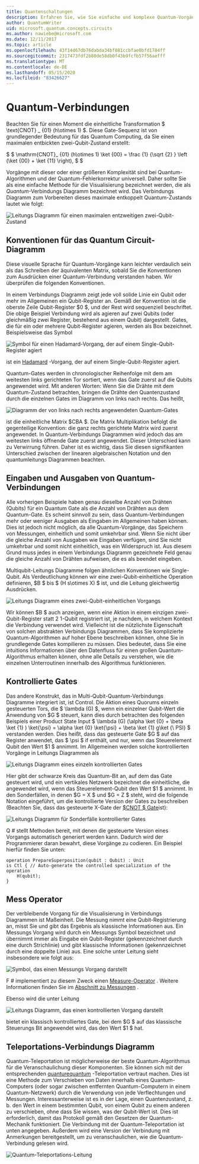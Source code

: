 ```yaml
---
title: Quantenschaltungen
description: Erfahren Sie, wie Sie einfache und komplexe Quantum-Vorgänge mit Quantum-Circuit-Diagrammen visuell darstellen.
author: QuantumWriter
uid: microsoft.quantum.concepts.circuits
ms.author: nawiebe@microsoft.com
ms.date: 12/11/2017
ms.topic: article
ms.openlocfilehash: 43f14d67db76dabda34bf881ccbfae0bfd1784ff
ms.sourcegitcommit: 2317473fdf2b80de58db0f43b9fcfb57f56aefff
ms.translationtype: MT
ms.contentlocale: de-DE
ms.lasthandoff: 05/15/2020
ms.locfileid: "83426627"
---
```

# <a name="quantum-circuits"></a>Quantum-Verbindungen
Beachten Sie für einen Moment die einheitliche Transformation $ \text{CNOT} _ {01} (h\otimes 1) $.
Diese Gate-Sequenz ist von grundlegender Bedeutung für das Quantum Computing, da Sie einen maximalen entbickten zwei-Qubit-Zustand erstellt:

$ $ \mathrm{CNOT}_ {01} (h\otimes 1) \ket {00} = \frac {1} {\sqrt {2} } \left (\ket {00} + \ket {11} \right), $ $

Vorgänge mit dieser oder einer größeren Komplexität sind bei Quantum-Algorithmen und der Quantum-Fehlerkorrektur universell. Daher sollte Sie als eine einfache Methode für die Visualisierung bezeichnet werden, die als *Quantum*-Verbindungs Diagramm bezeichnet wird.
Das Verbindungs Diagramm zum Vorbereiten dieses maximale entkoppelt Quantum-Zustands lautet wie folgt:

<!--- ![](.\media\1.svg) --->
<!-- Can't find a way to easily center this... probably an extension needed:  -->
![Leitungs Diagramm für einen maximalen entzweitigen zwei-Qubit-Zustand](~/media/1.svg)

## <a name="quantum-circuit-diagram-conventions"></a>Konventionen für das Quantum Circuit-Diagramm
Diese visuelle Sprache für Quantum-Vorgänge kann leichter verdaulich sein als das Schreiben der äquivalenten Matrix, sobald Sie die Konventionen zum Ausdrücken einer Quantum-Verbindung verstanden haben.
Wir überprüfen die folgenden Konventionen.

In einem Verbindungs Diagramm zeigt jede voll solide Linie ein Qubit oder mehr im Allgemeinen ein Qubit-Register an.
Gemäß der Konvention ist die oberste Zeile Qubit-Register $0 $, und der Rest wird sequenziell beschriftet. Die obige Beispiel Verbindung wird als agieren auf zwei Qubits (oder gleichmäßig zwei Register, bestehend aus einem Qubit) dargestellt.
Gates, die für ein oder mehrere Qubit-Register agieren, werden als Box bezeichnet.
Beispielsweise das Symbol

<!--- ![](.\media\2.svg) --->
<!-- Can't find a way to easily center this... probably an extension needed:  -->
![Symbol für einen Hadamard-Vorgang, der auf einem Single-Qubit-Register agiert](~/media/2.svg)

ist ein [Hadamard](xref:microsoft.quantum.intrinsic.h) -Vorgang, der auf einem Single-Qubit-Register agiert.

Quantum-Gates werden in chronologischer Reihenfolge mit dem am weitesten links gerichteten Tor sortiert, wenn das Gate zuerst auf die Qubits angewendet wird.
Mit anderen Worten: Wenn Sie die Drähte mit dem Quantum-Zustand betrachten, bringen die Drähte den Quantenzustand durch die einzelnen Gates im Diagramm von links nach rechts.
Das heißt, 

<!--- ![](.\media\3.svg) --->
<!-- Can't find a way to easily center this... probably an extension needed:  -->
![Diagramm der von links nach rechts angewendeten Quantum-Gates](~/media/3.svg)

ist die einheitliche Matrix $CBA $.
Die Matrix Multiplikation befolgt die gegenteilige Konvention: die ganz rechts gerichtete Matrix wird zuerst angewendet. In Quantum-Verbindungs Diagrammen wird jedoch das am weitesten links öffnende Gate zuerst angewendet.
Dieser Unterschied kann zu Verwirrung führen. Daher ist es wichtig, dass Sie diesen signifikanten Unterschied zwischen der linearen algebraischen Notation und den quantumleitungs Diagrammen beachten.

## <a name="inputs-and-outputs-of-quantum-circuits"></a>Eingaben und Ausgaben von Quantum-Verbindungen
Alle vorherigen Beispiele haben genau dieselbe Anzahl von Drähten (Qubits) für ein Quantum Gate als die Anzahl von Drähten aus dem Quantum-Gate.
Es scheint sinnvoll zu sein, dass Quantum-Verbindungen mehr oder weniger Ausgaben als Eingaben im Allgemeinen haben können.
Dies ist jedoch nicht möglich, da alle Quantum-Vorgänge, das Speichern von Messungen, einheitlich und somit umkehrbar sind.
Wenn Sie nicht über die gleiche Anzahl von Ausgaben wie Eingaben verfügen, sind Sie nicht umkehrbar und somit nicht einheitlich, was ein Widerspruch ist.
Aus diesem Grund muss jedes in einem Verbindungs Diagramm gezeichnete Feld genau die gleiche Anzahl von Drähten aufweisen, die es als beendet eingeben.

Multiqubit-Leitungs Diagramme folgen ähnlichen Konventionen wie Single-Qubit.
Als Verdeutlichung können wir eine zwei-Qubit-einheitliche Operation definieren, $B $ bis $ (H s\otimes X) $ ist, und die Leitung gleichwertig Ausdrücken.

<!--- ![](.\media\4.svg) --->
<!-- Can't find a way to easily center this... probably an extension needed:  -->
![Leitungs Diagramm eines zwei-Qubit-einheitlichen Vorgangs](~/media/4.svg)

Wir können $B $ auch anzeigen, wenn eine Aktion in einem einzigen zwei-Qubit-Register statt 2 1-Qubit registriert ist, je nachdem, in welchem Kontext die Verbindung verwendet wird. Vielleicht ist die nützlichste Eigenschaft von solchen abstrakten Verbindungs Diagrammen, dass Sie komplizierte Quantum-Algorithmen auf hoher Ebene beschreiben können, ohne Sie in grundlegende Gates kompilieren zu müssen.
Dies bedeutet, dass Sie eine intuitions Informationen über den Datenfluss für einen großen Quantum-Algorithmus erhalten können, ohne alle Details zu verstehen, wie die einzelnen Unterroutinen innerhalb des Algorithmus funktionieren.

## <a name="controlled-gates"></a>Kontrollierte Gates
Das andere Konstrukt, das in Multi-Qubit-Quantum-Verbindungs Diagramme integriert ist, ist Control.
Die Aktion eines Quorums einzeln gesteuerten Tors, die $ \lambda (G) $, wenn ein einzelner Qubit-Wert die Anwendung von $G $ steuert, kann dies durch betrachten des folgenden Beispiels einer Product State Input $ \lambda (G) (\alpha \ket {0} + \beta \ket {1} ) \ket{\psi} = \alpha \ket {0} \ket{\psi} + \beta \ket {1} g\ket {\ PSI} $ verstanden werden.
Dies heißt, dass das gesteuerte Gate $G $ auf das Register anwendet, das $ \psi $ if enthält, und nur, wenn das Steuerelement Qubit den Wert $1 $ annimmt.
Im Allgemeinen werden solche kontrollierten Vorgänge in Leitungs Diagrammen als

<!--- ![](.\media\5.svg) --->
<!-- Can't find a way to easily center this... probably an extension needed:  -->
![Leitungs Diagramm eines einzeln kontrollierten Gates](~/media/5.svg)

Hier gibt der schwarze Kreis das Quantum-Bit an, auf dem das Gate gesteuert wird, und ein vertikales Netzwerk bezeichnet die einheitliche, die angewendet wird, wenn das Steuerelement-Qubit den Wert $1 $ annimmt.
In den Sonderfällen, in denen $G = X $ und $G = Z $ steht, wird die folgende Notation eingeführt, um die kontrollierte Version der Gates zu beschreiben (Beachten Sie, dass das gesteuerte X-Gate der [$CNOT $ Gate](xref:microsoft.quantum.intrinsic.cnot)ist):

<!--- ![](.\media\6.svg) --->
<!-- Can't find a way to easily center this... probably an extension needed:  -->
![Leitungs Diagramm für Sonderfälle kontrollierter Gates](~/media/6.svg)

Q # stellt Methoden bereit, mit denen die gesteuerte Version eines Vorgangs automatisch generiert werden kann. Dadurch wird der Programmierer daran bewahrt, diese Vorgänge zu codieren. Ein Beispiel hierfür finden Sie unten:

```qsharp
operation PrepareSuperposition(qubit : Qubit) : Unit
is Ctl { // Auto-generate the controlled specialization of the operation
    H(qubit);
}
```

## <a name="measurement-operator"></a>Mess Operator
Der verbleibende Vorgang für die Visualisierung in Verbindungs Diagrammen ist Maßeinheit.
Die Messung nimmt eine Qubit-Registrierung an, misst Sie und gibt das Ergebnis als klassische Informationen aus.
Ein Messungs Vorgang wird durch ein Messungs Symbol bezeichnet und übernimmt immer als Eingabe ein Qubit-Register (gekennzeichnet durch eine durch Strichlinie) und gibt klassische Informationen (gekennzeichnet durch eine doppelte Linie) aus.
Eine solche unter Leitung sieht insbesondere wie folgt aus:

<!--- ![](.\media\7.svg) ---->
<!-- Can't find a way to easily center this... probably an extension needed:  -->
![Symbol, das einen Messungs Vorgang darstellt](~/media/7.svg)

F # implementiert zu diesem Zweck einen [Measure-Operator](xref:microsoft.quantum.intrinsic.measure) .
Weitere Informationen finden Sie im [Abschnitt zu Messungen](xref:microsoft.quantum.libraries.standard.prelude#measurements) .

Ebenso wird die unter Leitung

<!--- ![](.\media\8.svg) --->
<!-- Can't find a way to easily center this... probably an extension needed:  -->
![Leitungs Diagramm, das einen kontrollierten Vorgang darstellt](~/media/8.svg)

bietet ein klassisch kontrolliertes Gate, bei dem $G $ auf das klassische Steuerungs Bit angewendet wird, das den Wert $1 $ hat.

## <a name="teleportation-circuit-diagram"></a>Teleportations-Verbindungs Diagramm
Quantum-Teleportation ist möglicherweise der beste Quantum-Algorithmus für die Veranschaulichung dieser Komponenten.
Sie können sich mit der entsprechenden [quanturequantum](xref:microsoft.quantum.overview.katas) -Teleportation vertraut machen. Dies ist eine Methode zum Verschieben von Daten innerhalb eines Quantum-Computers (oder sogar zwischen entfernten Quantum-Computern in einem Quantum-Netzwerk) durch die Verwendung von jede Verflechtungen und Messungen.
Interessanterweise ist es in der Lage, einen Quantenzustand, z. b. den Wert in einem bestimmten Qubit, von einem Qubit zu einem anderen zu verschieben, ohne dass Sie wissen, was der Qubit-Wert ist.
Dies ist erforderlich, damit das Protokoll gemäß den Gesetzen der Quantum-Mechanik funktioniert.
Die Verbindung mit der Quantum-Teleportation ist unten angegeben. Außerdem wird eine Version der Verbindung mit Anmerkungen bereitgestellt, um zu veranschaulichen, wie die Quantum-Verbindung gelesen wird.

<!--- ![](.\media\tp2.svg){ width=50% } --->
![Quantum-Teleportations-Leitung](~/media/tp2.svg)
